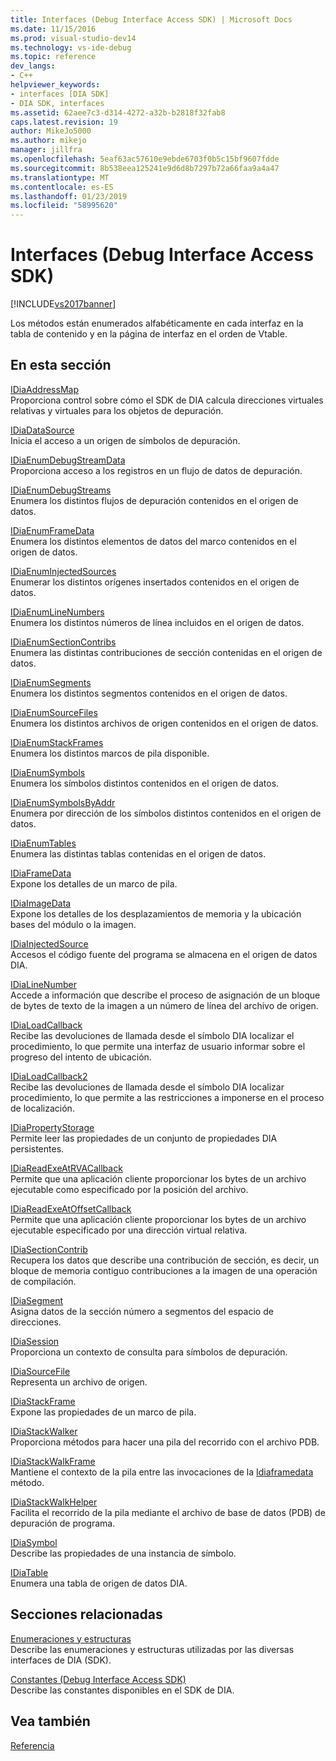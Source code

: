 ```yaml
---
title: Interfaces (Debug Interface Access SDK) | Microsoft Docs
ms.date: 11/15/2016
ms.prod: visual-studio-dev14
ms.technology: vs-ide-debug
ms.topic: reference
dev_langs:
- C++
helpviewer_keywords:
- interfaces [DIA SDK]
- DIA SDK, interfaces
ms.assetid: 62aee7c3-d314-4272-a32b-b2818f32fab8
caps.latest.revision: 19
author: MikeJo5000
ms.author: mikejo
manager: jillfra
ms.openlocfilehash: 5eaf63ac57610e9ebde6703f0b5c15bf9607fdde
ms.sourcegitcommit: 8b538eea125241e9d6d8b7297b72a66faa9a4a47
ms.translationtype: MT
ms.contentlocale: es-ES
ms.lasthandoff: 01/23/2019
ms.locfileid: "58995620"
---
```

# <a name="interfaces-debug-interface-access-sdk"></a>Interfaces (Debug Interface Access SDK)
[!INCLUDE[vs2017banner](../../includes/vs2017banner.md)]

Los métodos están enumerados alfabéticamente en cada interfaz en la tabla de contenido y en la página de interfaz en el orden de Vtable.  
  
## <a name="in-this-section"></a>En esta sección  
 [IDiaAddressMap](../../debugger/debug-interface-access/idiaaddressmap.md)  
 Proporciona control sobre cómo el SDK de DIA calcula direcciones virtuales relativas y virtuales para los objetos de depuración.  
  
 [IDiaDataSource](../../debugger/debug-interface-access/idiadatasource.md)  
 Inicia el acceso a un origen de símbolos de depuración.  
  
 [IDiaEnumDebugStreamData](../../debugger/debug-interface-access/idiaenumdebugstreamdata.md)  
 Proporciona acceso a los registros en un flujo de datos de depuración.  
  
 [IDiaEnumDebugStreams](../../debugger/debug-interface-access/idiaenumdebugstreams.md)  
 Enumera los distintos flujos de depuración contenidos en el origen de datos.  
  
 [IDiaEnumFrameData](../../debugger/debug-interface-access/idiaenumframedata.md)  
 Enumera los distintos elementos de datos del marco contenidos en el origen de datos.  
  
 [IDiaEnumInjectedSources](../../debugger/debug-interface-access/idiaenuminjectedsources.md)  
 Enumerar los distintos orígenes insertados contenidos en el origen de datos.  
  
 [IDiaEnumLineNumbers](../../debugger/debug-interface-access/idiaenumlinenumbers.md)  
 Enumera los distintos números de línea incluidos en el origen de datos.  
  
 [IDiaEnumSectionContribs](../../debugger/debug-interface-access/idiaenumsectioncontribs.md)  
 Enumera las distintas contribuciones de sección contenidas en el origen de datos.  
  
 [IDiaEnumSegments](../../debugger/debug-interface-access/idiaenumsegments.md)  
 Enumera los distintos segmentos contenidos en el origen de datos.  
  
 [IDiaEnumSourceFiles](../../debugger/debug-interface-access/idiaenumsourcefiles.md)  
 Enumera los distintos archivos de origen contenidos en el origen de datos.  
  
 [IDiaEnumStackFrames](../../debugger/debug-interface-access/idiaenumstackframes.md)  
 Enumera los distintos marcos de pila disponible.  
  
 [IDiaEnumSymbols](../../debugger/debug-interface-access/idiaenumsymbols.md)  
 Enumera los símbolos distintos contenidos en el origen de datos.  
  
 [IDiaEnumSymbolsByAddr](../../debugger/debug-interface-access/idiaenumsymbolsbyaddr.md)  
 Enumera por dirección de los símbolos distintos contenidos en el origen de datos.  
  
 [IDiaEnumTables](../../debugger/debug-interface-access/idiaenumtables.md)  
 Enumera las distintas tablas contenidas en el origen de datos.  
  
 [IDiaFrameData](../../debugger/debug-interface-access/idiaframedata.md)  
 Expone los detalles de un marco de pila.  
  
 [IDiaImageData](../../debugger/debug-interface-access/idiaimagedata.md)  
 Expone los detalles de los desplazamientos de memoria y la ubicación bases del módulo o la imagen.  
  
 [IDiaInjectedSource](../../debugger/debug-interface-access/idiainjectedsource.md)  
 Accesos el código fuente del programa se almacena en el origen de datos DIA.  
  
 [IDiaLineNumber](../../debugger/debug-interface-access/idialinenumber.md)  
 Accede a información que describe el proceso de asignación de un bloque de bytes de texto de la imagen a un número de línea del archivo de origen.  
  
 [IDiaLoadCallback](../../debugger/debug-interface-access/idialoadcallback.md)  
 Recibe las devoluciones de llamada desde el símbolo DIA localizar el procedimiento, lo que permite una interfaz de usuario informar sobre el progreso del intento de ubicación.  
  
 [IDiaLoadCallback2](../../debugger/debug-interface-access/idialoadcallback2.md)  
 Recibe las devoluciones de llamada desde el símbolo DIA localizar procedimiento, lo que permite a las restricciones a imponerse en el proceso de localización.  
  
 [IDiaPropertyStorage](../../debugger/debug-interface-access/idiapropertystorage.md)  
 Permite leer las propiedades de un conjunto de propiedades DIA persistentes.  
  
 [IDiaReadExeAtRVACallback](../../debugger/debug-interface-access/idiareadexeatrvacallback.md)  
 Permite que una aplicación cliente proporcionar los bytes de un archivo ejecutable como especificado por la posición del archivo.  
  
 [IDiaReadExeAtOffsetCallback](../../debugger/debug-interface-access/idiareadexeatoffsetcallback.md)  
 Permite que una aplicación cliente proporcionar los bytes de un archivo ejecutable especificado por una dirección virtual relativa.  
  
 [IDiaSectionContrib](../../debugger/debug-interface-access/idiasectioncontrib.md)  
 Recupera los datos que describe una contribución de sección, es decir, un bloque de memoria contiguo contribuciones a la imagen de una operación de compilación.  
  
 [IDiaSegment](../../debugger/debug-interface-access/idiasegment.md)  
 Asigna datos de la sección número a segmentos del espacio de direcciones.  
  
 [IDiaSession](../../debugger/debug-interface-access/idiasession.md)  
 Proporciona un contexto de consulta para símbolos de depuración.  
  
 [IDiaSourceFile](../../debugger/debug-interface-access/idiasourcefile.md)  
 Representa un archivo de origen.  
  
 [IDiaStackFrame](../../debugger/debug-interface-access/idiastackframe.md)  
 Expone las propiedades de un marco de pila.  
  
 [IDiaStackWalker](../../debugger/debug-interface-access/idiastackwalker.md)  
 Proporciona métodos para hacer una pila del recorrido con el archivo PDB.  
  
 [IDiaStackWalkFrame](../../debugger/debug-interface-access/idiastackwalkframe.md)  
 Mantiene el contexto de la pila entre las invocaciones de la [Idiaframedata](../../debugger/debug-interface-access/idiaframedata-execute.md) método.  
  
 [IDiaStackWalkHelper](../../debugger/debug-interface-access/idiastackwalkhelper.md)  
 Facilita el recorrido de la pila mediante el archivo de base de datos (PDB) de depuración de programa.  
  
 [IDiaSymbol](../../debugger/debug-interface-access/idiasymbol.md)  
 Describe las propiedades de una instancia de símbolo.  
  
 [IDiaTable](../../debugger/debug-interface-access/idiatable.md)  
 Enumera una tabla de origen de datos DIA.  
  
## <a name="related-sections"></a>Secciones relacionadas  
 [Enumeraciones y estructuras](../../debugger/debug-interface-access/enumerations-and-structures.md)  
 Describe las enumeraciones y estructuras utilizadas por las diversas interfaces de DIA (SDK).  
  
 [Constantes (Debug Interface Access SDK)](../../debugger/debug-interface-access/constants-debug-interface-access-sdk.md)  
 Describe las constantes disponibles en el SDK de DIA.  
  
## <a name="see-also"></a>Vea también  
 [Referencia](../../debugger/debug-interface-access/debug-interface-access-sdk-reference.md)
